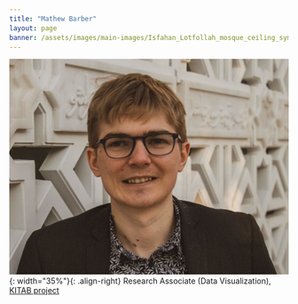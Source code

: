 ```yaml
---
title: "Mathew Barber"
layout: page
banner: /assets/images/main-images/Isfahan_Lotfollah_mosque_ceiling_symmetric_narrow_border.png
---
```


![](/assets/images/team/Mathew.jpg){: width="35%"}{: .align-right} 
Research Associate (Data Visualization), [KITAB project](https://kitab-project.org/)